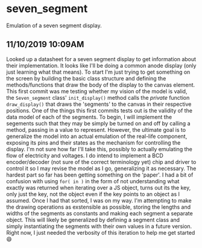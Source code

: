 # seven_segment
Emulation of a seven segment display.
## 11/10/2019 10:09AM
Looked up a datasheet for a seven segment display to get information about 
their implementation. It looks like I'll be doing a common anode display (only just learning what that means).
To start I'm just trying to get something on the screen by building the 
basic class structure and defining the methods/functions that draw the body
of the display to the canvas element. This first commit was me testing whether 
my vision of the model is valid, the `Seven_segment` class' `init_display()`
method calls the _private_ function `draw_display()` that draws the 'segments'
to the canvas in their respective positions. One of the things this first commits tests out
is the validity of the data model of each of the segments. To begin, I will implement 
the segements such that they may be simply be turned on and off by calling a method, 
passing in a value to represent. However, the ultimate goal is to generalize the model 
into an actual emulation of the real-life component, exposing its pins and their states 
as the mechanism for controlling the display. I'm not sure how far I'll take this, 
possibly to actually emulating the flow of electricity and voltages. I do intend to 
implement a BCD encoder/decoder (not sure of the correct terminology yet) chip and 
driver to control it so I may revise the model as I go, generalizing it as necessary.
The hardest part so far has been getting something on the 'paper'. I had a bit of confusion 
with using `for( in )` in the form of not understanding what exactly was returned when 
iterating over a JS object, turns out its the key, only just the key, not the object even if
the key points to an object as I assumed. Once I had that sorted, I was on my way. I'm 
attempting to make the drawing operations as exstensible as possible, storing the lengths 
and widths of the segments as constants and making each segment a separate object. This 
will likely be generalized by defining a segment class and simply instantiating the segments with
their own values in a future version. Right now, I just needed the verbosity of this iteration 
to help me get started :smile:


